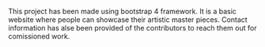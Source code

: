 This project has been made using bootstrap 4 framework. 
It is a basic website where people can showcase their artistic master pieces.
Contact information has alse been provided of the contributors to reach them out for comissioned work.
